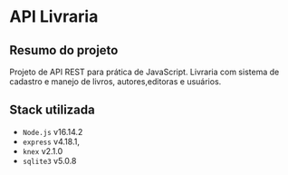 # API Livraria

## Resumo do projeto

Projeto de API REST para prática de JavaScript.
Livraria com sistema de cadastro e manejo de livros, autores,editoras e usuários.


## Stack utilizada

* `Node.js` v16.14.2
* `express` v4.18.1,
* `knex` v2.1.0
* `sqlite3` v5.0.8
